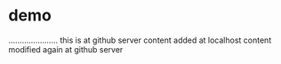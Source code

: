 # demo
......................
this is at github server
content added at localhost
content modified again at github server
